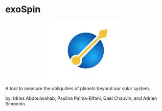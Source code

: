 # exoSpin 

<p align="center"><img src="logo.png" alt="exoSpin" width="250"/></p>

A tool to measure the obliquities of planets beyond our solar system. 

by: Idriss Abdoulwahab, Paulina Palma-Bifani, Gaël Chauvin, and Adrien Simonnin
